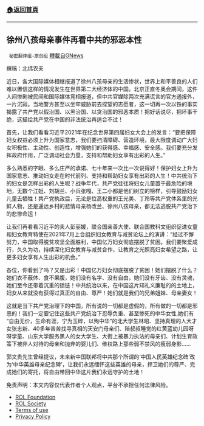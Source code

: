 ###  [:house:返回首頁](https://github.com/ourhimalayas/txt)
---


## 徐州八孩母亲事件再看中共的邪恶本性
` 秘密翻译组-原创组` [轉載自GNews](https://gnews.org/zh-hans/1982110/)

撰稿：北纬农夫

近日，各大国际媒体相继报道了徐州八孩母亲的生活惨状，世界上和平善良的人们难以置信这样的情况发生在世界第二大经济体的中国。北京正直冬奥会期间，这件人间惨剧被民间和国际媒体竞相报道，但中共官媒除两次充满谎言的官方通报外，一片沉寂。当地警方甚至以坐牢威胁前去探望的志愿者，这一切再一次以铁的事实揭露了共产党以假治国、以黑治国、以贪治国的邪恶本质！把好话说尽，把坏事干绝，这描绘共产党在中国的非法统治再适合不过！

首先，让我们看看习近平2021年在纪念世界第四届妇女大会上的发言：“要把保障妇女权益必须上升为国家意志，我们要扫清障碍、营造环境，最大限度调动广大妇女积极性、主动性、创造性，增强她们的获得感、幸福感、安全感。我们要充分发挥政府作用，广泛调动社会力量，支持和帮助妇女享有出彩的人生。”

多么熟悉的字眼、多么庄严的承诺、七十年来一次比一次说得好！保护妇女上升为国家意志、推动妇女走在时代前列、支持和帮助妇女享有出彩的人生！中共统治下的妇女是怎样出彩的人生呢？战争年代，共产党往往将妇女儿童置于最危险的境地，无数个江姐、刘胡兰、小兵张嘎、王二小都是他们树立的榜样，引导鼓励妇女儿童去牺牲！共产党执政后，无论是位高权重的王光美、丁玲等共产党体系里的光鲜人物，还是遥远乡村的悲情母亲杨改兰、徐州八孩母亲，都无法逃脱共产党治下的悲惨命运！

让我们再看看习近平的夫人彭丽媛，联合国亲善大使、联合国教科文组织促进女童和妇女教育特使在2021年7月上合组织妇女教育与减贫论坛上的演讲：“经过不懈努力，中国取得脱贫攻坚全面胜利，中国亿万妇女彻底摆脱了贫困。我们要聚爱成行，久久为功，持续深化妇女教育与减贫合作，让教育之光照亮妇女希望之路，让更多妇女享有人生出彩的机会。”

各位，你看到了吗？又是出彩！中国亿万妇女彻底摆脱了贫困！她们摆脱了什么？她们衣不蔽体、食不果腹，她们没有名字、没有自由，她们没有牙齿、没有灵魂，她们至今还带着沉重的锁链！中共统治以来，在中国这片知礼义廉耻的的土地上，妇女从来就没有获得过真正的自由、尊严！她们就是我们的兄弟姐妹、母亲妻女！

这就是当下共产党治理下的中国，所有说的一切都是虚假的，所有做的一切都是邪恶的！我们一定要记住这些共产党统治下忍辱负重、甚至惨死的中华女性,她们有 “自由无价，生命有涯，宁为玉碎，以殉中华”的北大学生林昭、坚持真理的人大才女张志新、40多年苦苦找寻真相的天安门母亲们、陪叔叔睡觉的红黄蓝幼儿园呀呀学童、山东大学服务黑人的女大学生、大街上被暴力执法的母亲们、计划生育政策下被非人对待的母亲和抛弃的婴儿们、维权路上那些弱不禁风的瘦弱身影……

郭文贵先生曾经提议，未来新中国联邦将中共那个所谓的‘中国人民英雄纪念碑’改为‘中华英雄母亲纪念碑’，让我们永远缅怀这些英雄的母亲，捍卫她们的尊严、完成她们的寄托，将自由带回中华这片我们永远守护的土地！

 

免责声明：本文内容仅代表作者个人观点，平台不承担任何法律风险。

- [ROL Foundation](https://rolfoundation.org/)
- [ROL Society](https://rolsociety.org/)
- [Terms of use](https://gnews.org/terms-of-use-3/)
- [Privacy Policy](https://gnews.org/privacy-policy/)
